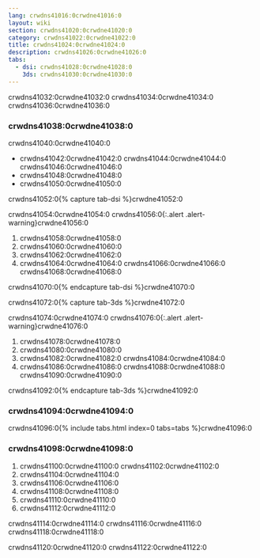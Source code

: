 ```yaml
---
lang: crwdns41016:0crwdne41016:0
layout: wiki
section: crwdns41020:0crwdne41020:0
category: crwdns41022:0crwdne41022:0
title: crwdns41024:0crwdne41024:0
description: crwdns41026:0crwdne41026:0
tabs:
  - dsi: crwdns41028:0crwdne41028:0
    3ds: crwdns41030:0crwdne41030:0
---
```


crwdns41032:0crwdne41032:0 crwdns41034:0crwdne41034:0 crwdns41036:0crwdne41036:0

### crwdns41038:0crwdne41038:0

crwdns41040:0crwdne41040:0

- crwdns41042:0crwdne41042:0 crwdns41044:0crwdne41044:0 crwdns41046:0crwdne41046:0
- crwdns41048:0crwdne41048:0
- crwdns41050:0crwdne41050:0

crwdns41052:0{% capture tab-dsi %}crwdne41052:0

crwdns41054:0crwdne41054:0
crwdns41056:0{:.alert .alert-warning}crwdne41056:0

1. crwdns41058:0crwdne41058:0
2. crwdns41060:0crwdne41060:0
3. crwdns41062:0crwdne41062:0
4. crwdns41064:0crwdne41064:0 crwdns41066:0crwdne41066:0 crwdns41068:0crwdne41068:0

crwdns41070:0{% endcapture tab-dsi %}crwdne41070:0

crwdns41072:0{% capture tab-3ds %}crwdne41072:0

crwdns41074:0crwdne41074:0
crwdns41076:0{:.alert .alert-warning}crwdne41076:0

1. crwdns41078:0crwdne41078:0
2. crwdns41080:0crwdne41080:0
3. crwdns41082:0crwdne41082:0 crwdns41084:0crwdne41084:0
4. crwdns41086:0crwdne41086:0 crwdns41088:0crwdne41088:0 crwdns41090:0crwdne41090:0

crwdns41092:0{% endcapture tab-3ds %}crwdne41092:0

### crwdns41094:0crwdne41094:0

crwdns41096:0{% include tabs.html index=0 tabs=tabs %}crwdne41096:0

### crwdns41098:0crwdne41098:0

1. crwdns41100:0crwdne41100:0 crwdns41102:0crwdne41102:0
2. crwdns41104:0crwdne41104:0
3. crwdns41106:0crwdne41106:0
4. crwdns41108:0crwdne41108:0
5. crwdns41110:0crwdne41110:0
6. crwdns41112:0crwdne41112:0

crwdns41114:0crwdne41114:0 crwdns41116:0crwdne41116:0 crwdns41118:0crwdne41118:0

crwdns41120:0crwdne41120:0 crwdns41122:0crwdne41122:0
